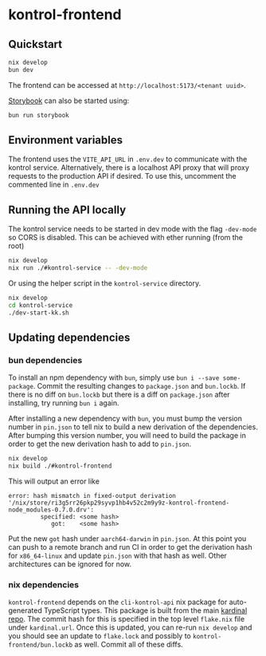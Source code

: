 # kontrol-frontend

## Quickstart

```bash
nix develop
bun dev
```

The frontend can be accessed at `http://localhost:5173/<tenant uuid>`.

[Storybook](https://storybook.js.org/) can also be started using:

```bash
bun run storybook
```

## Environment variables
The frontend uses the `VITE_API_URL` in `.env.dev` to communicate with the
kontrol service. Alternatively, there is a localhost API proxy that will proxy requests to the
production API if desired. To use this, uncomment the commented line in
`.env.dev`

## Running the API locally

The kontrol service needs to be started in dev mode with the
flag `-dev-mode` so CORS is disabled. This can be achieved with ether running (from the root)

```bash
nix develop
nix run ./#kontrol-service -- -dev-mode
```

Or using the helper script in the `kontrol-service` directory.

```bash
nix develop
cd kontrol-service
./dev-start-kk.sh
```

## Updating dependencies

### bun dependencies

To install an npm dependency with `bun`, simply use `bun i --save
some-package`. Commit the resulting changes to `package.json` and `bun.lockb`.
If there is no diff on `bun.lockb` but there is a diff on `package.json` after
installing, try running `bun i` again.

After installing a new dependency with `bun`, you must bump the version number
in `pin.json` to tell nix to build a new derivation of the dependencies. After
bumping this version number, you will need to build the package in order to get
the new derivation hash to add to `pin.json`.

```bash
nix develop
nix build ./#kontrol-frontend
```

This will output an error like
```
error: hash mismatch in fixed-output derivation '/nix/store/ri3g5rr26pkp29syvp1hb4v52c2m9y9z-kontrol-frontend-node_modules-0.7.0.drv':
         specified: <some hash>
            got:    <some hash>
```

Put the new `got` hash under `aarch64-darwin` in `pin.json`.
At this point you can push to a remote branch and run CI in order to get the
derivation hash for `x86_64-linux` and update `pin.json` with that hash as
well. Other architectures can be ignored for now.

### nix dependencies

`kontrol-frontend` depends on the `cli-kontrol-api` nix package for
auto-generated TypeScript types. This package is built from the main [kardinal
repo](https://github.com/kurtosis-tech/kardinal). The commit hash for this is
specified in the top level `flake.nix` file under `kardinal.url`. Once this is
updated, you can re-run `nix develop` and you should see an update to
`flake.lock` and possibly to `kontrol-frontend/bun.lockb` as well. Commit all
of these diffs.

